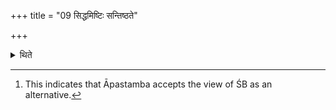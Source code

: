 +++
title = "09 सिद्धमिष्टिः सन्तिष्ठते"

+++

<details><summary>थिते</summary>

9. The offering stands completely established in the usual manner.[^1]  


[^1]: This indicates that Āpastamba accepts the view of ŚB as an alternative.
</details>
